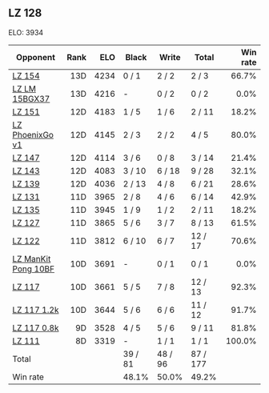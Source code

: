 ## LZ 128 ##

ELO: 3934

Opponent | Rank | ELO | Black | Write | Total | Win rate
---------|-----:|----:|-------|-------|-------|-------:
[LZ 154](LZ%20154.md) | 13D | 4234 | 0 / 1 | 2 / 2 | 2 / 3 | 66.7%
[LZ LM 15BGX37](LZ%20LM%2015BGX37.md) | 13D | 4216 | - | 0 / 2 | 0 / 2 | 0.0%
[LZ 151](LZ%20151.md) | 12D | 4183 | 1 / 5 | 1 / 6 | 2 / 11 | 18.2%
[LZ PhoenixGo v1](LZ%20PhoenixGo%20v1.md) | 12D | 4145 | 2 / 3 | 2 / 2 | 4 / 5 | 80.0%
[LZ 147](LZ%20147.md) | 12D | 4114 | 3 / 6 | 0 / 8 | 3 / 14 | 21.4%
[LZ 143](LZ%20143.md) | 12D | 4083 | 3 / 10 | 6 / 18 | 9 / 28 | 32.1%
[LZ 139](LZ%20139.md) | 12D | 4036 | 2 / 13 | 4 / 8 | 6 / 21 | 28.6%
[LZ 131](LZ%20131.md) | 11D | 3965 | 2 / 8 | 4 / 6 | 6 / 14 | 42.9%
[LZ 135](LZ%20135.md) | 11D | 3945 | 1 / 9 | 1 / 2 | 2 / 11 | 18.2%
[LZ 127](LZ%20127.md) | 11D | 3865 | 5 / 6 | 3 / 7 | 8 / 13 | 61.5%
[LZ 122](LZ%20122.md) | 11D | 3812 | 6 / 10 | 6 / 7 | 12 / 17 | 70.6%
[LZ ManKit Pong 10BF](LZ%20ManKit%20Pong%2010BF.md) | 10D | 3691 | - | 0 / 1 | 0 / 1 | 0.0%
[LZ 117](LZ%20117.md) | 10D | 3661 | 5 / 5 | 7 / 8 | 12 / 13 | 92.3%
[LZ 117 1.2k](LZ%20117%201.2k.md) | 10D | 3644 | 5 / 6 | 6 / 6 | 11 / 12 | 91.7%
[LZ 117 0.8k](LZ%20117%200.8k.md) | 9D | 3528 | 4 / 5 | 5 / 6 | 9 / 11 | 81.8%
[LZ 111](LZ%20111.md) | 8D | 3319 | - | 1 / 1 | 1 / 1 | 100.0%
Total | | | 39 / 81 | 48 / 96 | 87 / 177 | 
Win rate| | | 48.1% | 50.0% | 49.2% | 
